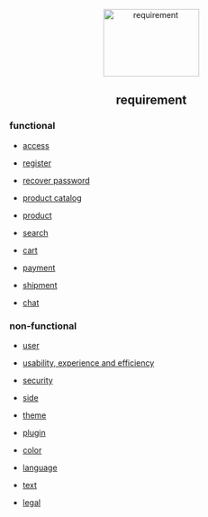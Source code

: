 <p align="center">
    <a href="https://github.com/tegcommerce/tegcommerce-requirement">
    <img src="https://user-images.githubusercontent.com/42984807/58201052-8ccc6200-7caa-11e9-9e8e-a1a66d585abc.png" alt="requirement" width="170" height="120">
  </a>
</p>
<h2 align="center">requirement</h>

### functional

* [access](https://github.com/tegcommerce/tegcommerce-requirement/blob/master/page/access.md)

* [register](https://github.com/tegcommerce/tegcommerce-requirement/blob/master/page/register.md)

* [recover password](https://github.com/tegcommerce/tegcommerce-requirement/blob/master/page/recover-password.md)

* [product catalog](https://github.com/tegcommerce/tegcommerce-requirement/blob/master/page/product-catalog.md)

* [product](https://github.com/tegcommerce/tegcommerce-requirement/blob/master/page/product.md)

* [search](https://github.com/tegcommerce/tegcommerce-requirement/blob/master/page/search.md)

* [cart](https://github.com/tegcommerce/tegcommerce-requirement/blob/master/page/cart.md)

* [payment](https://github.com/tegcommerce/tegcommerce-requirement/blob/master/page/payment.md)

* [shipment](https://github.com/tegcommerce/tegcommerce-requirement/blob/master/page/shipment.md)

* [chat](https://github.com/tegcommerce/tegcommerce-requirement/blob/master/page/chat.md)
   
### non-functional

* [user](https://github.com/tegcommerce/tegcommerce-requirement/blob/master/page/user.md)

* [usability, experience and efficiency](https://github.com/tegcommerce/tegcommerce-requirement/blob/master/page/usability-experience-efficiency.md)
  
* [security](https://github.com/tegcommerce/tegcommerce-requirement/blob/master/page/security.md)

* [side](https://github.com/tegcommerce/tegcommerce-requirement/blob/master/page/side.md)

* [theme](https://github.com/tegcommerce/tegcommerce-requirement/blob/master/page/theme.md)

* [plugin](https://github.com/tegcommerce/tegcommerce-requirement/blob/master/page/plugin.md)
  
* [color](https://github.com/tegcommerce/tegcommerce-requirement/blob/master/page/color.md)

* [language](https://github.com/tegcommerce/tegcommerce-requirement/blob/master/page/language.md)

* [text](https://github.com/tegcommerce/tegcommerce-requirement/blob/master/page/text.md)

* [legal](https://github.com/tegcommerce/tegcommerce-requirement/blob/master/page/legal.md)
